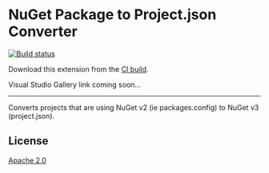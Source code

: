 # NuGet Package to Project.json Converter

<!-- Replace this badge with your own-->
[![Build status](https://ci.appveyor.com/api/projects/status/q1mkuttpcf3a3c03?svg=true)](https://ci.appveyor.com/project/twsouthwick/nugetpackageconfigconverter)

<!-- Update the VS Gallery link after you upload the VSIX-->
<!-- Download this extension from the [VS Gallery](https://visualstudiogallery.msdn.microsoft.com/[GuidFromGallery]) -->
Download this extension from the [CI build](http://vsixgallery.com/extension/NuGetPackageConfigConverter.Taylor%20Southwick.dd0141da-d26f-4013-8b78-72723a313486/).

Visual Studio Gallery link coming soon...

---------------------------------------

Converts projects that are using NuGet v2 (ie packages.config) to NuGet v3 (project.json).

## License
[Apache 2.0](LICENSE)